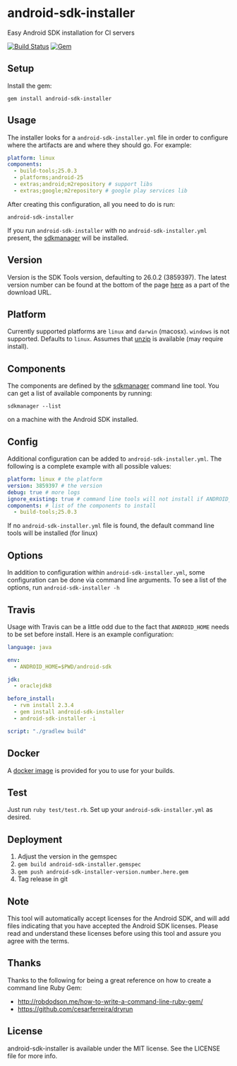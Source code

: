 # android-sdk-installer
Easy Android SDK installation for CI servers

[![Build Status](https://travis-ci.org/Commit451/android-sdk-installer.svg?branch=master)](https://travis-ci.org/Commit451/android-sdk-installer)
[![Gem](https://img.shields.io/gem/v/android-sdk-installer.svg)](https://rubygems.org/gems/android-sdk-installer)

## Setup
Install the gem:
```
gem install android-sdk-installer
```

## Usage
The installer looks for a `android-sdk-installer.yml` file in order to configure where the artifacts are and where they should go.
For example:
```yaml
platform: linux
components:
  - build-tools;25.0.3
  - platforms;android-25
  - extras;android;m2repository # support libs
  - extras;google;m2repository # google play services lib
```
After creating this configuration, all you need to do is run:
```shell
android-sdk-installer
```
If you run `android-sdk-installer` with no `android-sdk-installer.yml` present, the [sdkmanager](https://developer.android.com/studio/command-line/sdkmanager.html) will be installed.

## Version
Version is the SDK Tools version, defaulting to 26.0.2 (3859397). The latest version number can be found at the bottom of the page [here](https://developer.android.com/studio/index.html) as a part of the download URL.

## Platform
Currently supported platforms are `linux` and `darwin` (macosx). `windows` is not supported. Defaults to `linux`. Assumes that [unzip](https://linux.die.net/man/1/unzip) is available (may require install).

## Components
The components are defined by the [sdkmanager](https://developer.android.com/studio/command-line/sdkmanager.html) command line tool. You can get a list of available components by running:
```shell
sdkmanager --list
```
on a machine with the Android SDK installed.

## Config
Additional configuration can be added to `android-sdk-installer.yml`. The following is a complete example with all possible values:
```yaml
platform: linux # the platform
version: 3859397 # the version
debug: true # more logs
ignore_existing: true # command line tools will not install if ANDROID_HOME is found. Forces installation 
components: # list of the components to install
  - build-tools;25.0.3
```
If no `android-sdk-installer.yml` file is found, the default command line tools will be installed (for linux)

## Options
In addition to configuration within `android-sdk-installer.yml`, some configuration can be done via command line arguments. To see a list of the options, run `android-sdk-installer -h`

## Travis
Usage with Travis can be a little odd due to the fact that `ANDROID_HOME` needs to be set before install. Here is an example configuration:
```yml
language: java

env:
  - ANDROID_HOME=$PWD/android-sdk

jdk:
  - oraclejdk8

before_install:
  - rvm install 2.3.4
  - gem install android-sdk-installer
  - android-sdk-installer -i

script: "./gradlew build"
```

## Docker
A [docker image](https://hub.docker.com/r/commit451/android-sdk-installer/) is provided for you to use for your builds. 

## Test
Just run `ruby test/test.rb`. Set up your `android-sdk-installer.yml` as desired.

## Deployment
1. Adjust the version in the gemspec
2. `gem build android-sdk-installer.gemspec`
3. `gem push android-sdk-installer-version.number.here.gem`
4. Tag release in git

## Note
This tool will automatically accept licenses for the Android SDK, and will add files indicating that you have accepted the Android SDK licenses. Please read and understand these licenses before using this tool and assure you agree with the terms. 

## Thanks
Thanks to the following for being a great reference on how to create a command line Ruby Gem:
  - http://robdodson.me/how-to-write-a-command-line-ruby-gem/
  - https://github.com/cesarferreira/dryrun

## License

android-sdk-installer is available under the MIT license. See the LICENSE file for more info.
